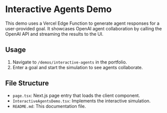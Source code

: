 # Interactive Agents Demo

This demo uses a Vercel Edge Function to generate agent responses for a user-provided goal. It showcases OpenAI agent collaboration by calling the OpenAI API and streaming the results to the UI.

## Usage
1. Navigate to `/demos/interactive-agents` in the portfolio.
2. Enter a goal and start the simulation to see agents collaborate.

## File Structure
- `page.tsx`: Next.js page entry that loads the client component.
- `InteractiveAgentsDemo.tsx`: Implements the interactive simulation.
- `README.md`: This documentation file.
